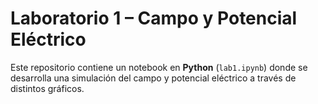 # Laboratorio 1 – Campo y Potencial Eléctrico

Este repositorio contiene un notebook en **Python** (`lab1.ipynb`) donde se desarrolla una simulación del campo y potencial eléctrico a través de distintos gráficos.
